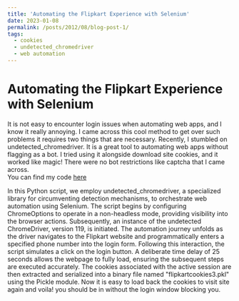 ```yaml
---
title: 'Automating the Flipkart Experience with Selenium'
date: 2023-01-08
permalink: /posts/2012/08/blog-post-1/
tags:
  - cookies
  - undetected_chromedriver
  - web automation
---
```




Automating the Flipkart Experience with Selenium
======
It is not easy to encounter login issues when automating web apps, and I know it really annoying. I came across this cool method to get over such problems it requires two things that are necessary.
Recently, I stumbled on undetected_chromedriver. It is a great tool to automating web apps without flagging as a bot. I tried using it alongside download site cookies, and it worked like magic! There were no bot restrictions like captcha that I came across.  <br> You can find my code [here](https://github.com/deepghuge/Selenium-CookieLogin)

In this Python script, we employ undetected_chromedriver, a specialized library for circumventing detection mechanisms, to orchestrate web automation using Selenium. The script begins by configuring ChromeOptions to operate in a non-headless mode, providing visibility into the browser actions. Subsequently, an instance of the undetected ChromeDriver, version 119, is initiated. The automation journey unfolds as the driver navigates to the Flipkart website and programmatically enters a specified phone number into the login form. Following this interaction, the script simulates a click on the login button. A deliberate time delay of 25 seconds allows the webpage to fully load, ensuring the subsequent steps are executed accurately. The cookies associated with the active session are then extracted and serialized into a binary file named "flipkartcookies3.pkl" using the Pickle module. Now it is easy to load back the cookies to visit site again and voila! you should be in without the login window blocking you.
